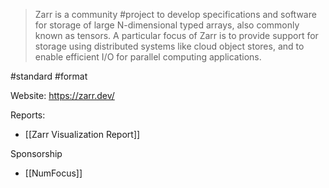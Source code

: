 > Zarr is a community #project to develop specifications and software for storage of large N-dimensional typed arrays, also commonly known as tensors. A particular focus of Zarr is to provide support for storage using distributed systems like cloud object stores, and to enable efficient I/O for parallel computing applications.

#standard #format

Website: https://zarr.dev/

Reports:
- [[Zarr Visualization Report]]

Sponsorship
- [[NumFocus]]
